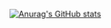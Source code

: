 
[![Anurag's GitHub stats](https://github-readme-stats.vercel.app/api?username=kgw08003)](https://github.com/anuraghazra/github-readme-stats)

<!--
**kgw08003/kgw08003** is a ✨ _special_ ✨ repository because its `README.md` (this file) appears on your GitHub profile.

Here are some ideas to get you started:

- 🔭 I’m currently working on ...
- 🌱 I’m currently learning ...
- 👯 I’m looking to collaborate on ...
- 🤔 I’m looking for help with ...
- 💬 Ask me about ...
- 📫 How to reach me: ...
- 😄 Pronouns: ...
- ⚡ Fun fact: ...
-->
